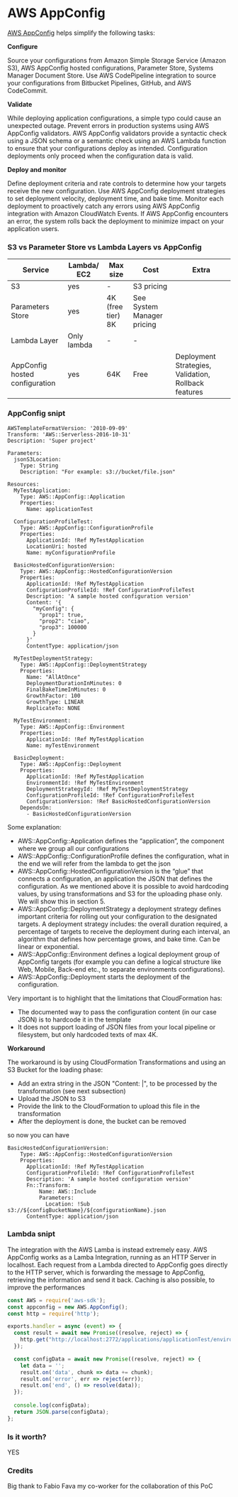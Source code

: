 # AWS AppConfig #

[AWS AppConfig](https://docs.aws.amazon.com/appconfig/latest/userguide/what-is-appconfig.html) helps simplify the following tasks:

**Configure**

Source your configurations from Amazon Simple Storage Service (Amazon S3), AWS AppConfig hosted configurations, Parameter Store, Systems Manager Document Store. Use AWS CodePipeline integration to source your configurations from Bitbucket Pipelines, GitHub, and AWS CodeCommit.

**Validate**

While deploying application configurations, a simple typo could cause an unexpected outage. Prevent errors in production systems using AWS AppConfig validators. AWS AppConfig validators provide a syntactic check using a JSON schema or a semantic check using an AWS Lambda function to ensure that your configurations deploy as intended. Configuration deployments only proceed when the configuration data is valid.

**Deploy and monitor**

Define deployment criteria and rate controls to determine how your targets receive the new configuration. Use AWS AppConfig deployment strategies to set deployment velocity, deployment time, and bake time. Monitor each deployment to proactively catch any errors using AWS AppConfig integration with Amazon CloudWatch Events. If AWS AppConfig encounters an error, the system rolls back the deployment to minimize impact on your application users.

### S3 vs Parameter Store vs Lambda Layers vs AppConfig  ###

| Service | Lambda/ EC2 | Max size | Cost  | Extra |
| --------|---------|-------|----------|-------|
| S3 | yes | - | S3 pricing |     | 
| Parameters Store | yes | 4K (free tier) 8K | See System Manager pricing | |
| Lambda Layer | Only lambda | - | - | |
| AppConfig hosted configuration | yes | 64K | Free | Deployment Strategies, Validation, Rollback features |

### AppConfig snipt ###

```
AWSTemplateFormatVersion: '2010-09-09' 
Transform: 'AWS::Serverless-2016-10-31' 
Description: 'Super project' 

Parameters: 
  jsonS3Location: 
    Type: String 
    Description: "For example: s3://bucket/file.json" 

Resources: 
  MyTestApplication: 
    Type: AWS::AppConfig::Application 
    Properties:  
      Name: applicationTest 

  ConfigurationProfileTest: 
    Type: AWS::AppConfig::ConfigurationProfile 
    Properties:  
      ApplicationId: !Ref MyTestApplication 
      LocationUri: hosted 
      Name: myConfigurationProfile 

  BasicHostedConfigurationVersion: 
    Type: AWS::AppConfig::HostedConfigurationVersion 
    Properties: 
      ApplicationId: !Ref MyTestApplication 
      ConfigurationProfileId: !Ref ConfigurationProfileTest 
      Description: 'A sample hosted configuration version' 
      Content: '{ 
        "myConfig": { 
          "prop1": true, 
          "prop2": "ciao", 
          "prop3": 100000 
        } 
      }' 
      ContentType: application/json 

  MyTestDeploymentStrategy: 
    Type: AWS::AppConfig::DeploymentStrategy 
    Properties: 
      Name: "AllAtOnce" 
      DeploymentDurationInMinutes: 0 
      FinalBakeTimeInMinutes: 0 
      GrowthFactor: 100 
      GrowthType: LINEAR 
      ReplicateTo: NONE 

  MyTestEnvironment: 
    Type: AWS::AppConfig::Environment 
    Properties: 
      ApplicationId: !Ref MyTestApplication 
      Name: myTestEnvironment 

  BasicDeployment: 
    Type: AWS::AppConfig::Deployment 
    Properties: 
      ApplicationId: !Ref MyTestApplication 
      EnvironmentId: !Ref MyTestEnvironment 
      DeploymentStrategyId: !Ref MyTestDeploymentStrategy 
      ConfigurationProfileId: !Ref ConfigurationProfileTest 
      ConfigurationVersion: !Ref BasicHostedConfigurationVersion 
    DependsOn:  
      - BasicHostedConfigurationVersion 
```

Some explanation: 

* AWS::AppConfig::Application defines the “application”, the component where we group all our configurations 
* AWS::AppConfig::ConfigurationProfile defines the configuration, what in the end we will refer from the lambda to get the json 
* AWS::AppConfig::HostedConfigurationVersion is the “glue” that connects a configuration, an application the JSON that defines the configuration. As we mentioned above it is possible to avoid hardcoding values, by using transformations and S3 for the uploading phase only. We will show this in section 5. 
* AWS::AppConfig::DeploymentStrategy a deployment strategy defines important criteria for rolling out your configuration to the designated targets. A deployment strategy includes: the overall duration required, a percentage of targets to receive the deployment during each interval, an algorithm that defines how percentage grows, and bake time. Can be linear or exponential. 
* AWS::AppConfig::Environment defines a logical deployment group of AppConfig targets (for example you can define a logical structure like Web, Mobile, Back-end etc., to separate environments configurations). 
* AWS::AppConfig::Deployment starts the deployment of the configuration. 

Very important is to highlight that the limitations that CloudFormation has: 

* The documented way to pass the configuration content (in our case JSON) is to hardcode it in the template  
* It does not support loading of JSON files from your local pipeline or filesystem, but only hardcoded texts of max 4K.

**Workaround**

The workaround is by using CloudFormation Transformations and using an S3 Bucket for the loading phase:

* Add an extra string in the JSON "Content: |", to be processed by the transformation (see next subsection) 
* Upload the JSON to S3
* Provide the link to the CloudFormation to upload this file in the transformation 
* After the deployment is done, the bucket can be removed 

so now you can have 

```
BasicHostedConfigurationVersion: 
    Type: AWS::AppConfig::HostedConfigurationVersion 
    Properties: 
      ApplicationId: !Ref MyTestApplication 
      ConfigurationProfileId: !Ref ConfigurationProfileTest 
      Description: 'A sample hosted configuration version' 
      Fn::Transform: 
          Name: AWS::Include 
          Parameters: 
            Location: !Sub s3://${configBucketName}/${configurationName}.json 
      ContentType: application/json 

```

### Lambda snipt ###

The integration with the AWS Lamba is instead extremely easy. AWS AppConfig works as a Lamba Integration, running as an HTTP Server in localhost. Each request from a Lambda directed to AppConfig goes directly to the HTTP server, which is forwarding the message to AppConfig, retrieving the information and send it back. Caching is also possible, to improve the performances

```javascript
const AWS = require('aws-sdk'); 
const appconfig = new AWS.AppConfig(); 
const http = require('http'); 

exports.handler = async (event) => { 
  const result = await new Promise((resolve, reject) => { 
    http.get("http://localhost:2772/applications/applicationTest/environments/ myTestEnvironment/configurations/myConfigurationProfile", resolve); 
  }); 

  const configData = await new Promise((resolve, reject) => { 
    let data = ''; 
    result.on('data', chunk => data += chunk); 
    result.on('error', err => reject(err)); 
    result.on('end', () => resolve(data)); 
  }); 
 
  console.log(configData); 
  return JSON.parse(configData); 
}; 
```

### Is it worth? ###

YES

### Credits ###

Big thank to Fabio Fava my co-worker for the collaboration of this PoC